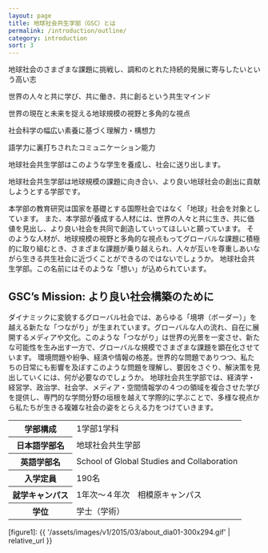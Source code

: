 ```yaml
---
layout: page
title: 地球社会共生学部（GSC）とは
permalink: /introduction/outline/
category: introduction
sort: 3
---
```


地球社会のさまざまな課題に挑戦し、調和のとれた持続的発展に寄与したいという高い志

世界の人々と共に学び、共に働き、共に創るという共生マインド

世界の現在と未来を捉える地球規模の視野と多角的な視点

社会科学の幅広い素養に基づく理解力・構想力

語学力に裏打ちされたコミュニケーション能力

地球社会共生学部はこのような学生を養成し、社会に送り出します。

地球社会共生学部は地球規模の課題に向き合い、より良い地球社会の創出に貢献しようとする学部です。

本学部の教育研究は国家を基礎とする国際社会ではなく「地球」社会を対象としています。
また、本学部が養成する人材には、世界の人々と共に生き、共に価値を見出し、より良い社会を共同で創造していってほしいと願っています。
そのような人材が、地球規模の視野と多角的な視点もってグローバルな課題に積極的に取り組むとき、さまざまな課題が乗り越えられ、人々が互いを尊重しあいながら生きる共生社会に近づくことができるのではないでしょうか。
地球社会共生学部。この名前にはそのような「想い」が込められています。



## GSC’s Mission: より良い社会構築のために

ダイナミックに変貌するグローバル社会では、あらゆる「境堺（ボーダー）」を越える新たな「つながり」が生まれています。グローバルな人の流れ、自在に展開するメディアや文化。このような「つながり」は世界の光景を一変させ、新たな可能性を生み出す一方で、グローバルな規模でさまざまな課題を顕在化させています。
環境問題や紛争、経済や情報の格差。世界的な問題でありつつ、私たちの日常にも影響を及ぼすこのような問題を理解し、要因をさぐり、解決策を見出していくには、何が必要なのでしょうか。
地球社会共生学部では、経済学・経営学、政治学、社会学、メディア・空間情報学の４つの領域を複合させた学びを提供し、専門的な学問分野の垣根を越えて学際的に学ぶことで、多様な視点から私たちが生きる複雑な社会の姿をとらえる力をつけていきます。



<table>
  <tbody>
    <tr>
      <th>学部構成</th>
      <td>1学部1学科</td>
    </tr>
    <tr>
      <th>日本語学部名</th>
      <td>地球社会共生学部</td>
    </tr>
    <tr>
      <th>英語学部名</th>
      <td>School of Global Studies and Collaboration</td>
    </tr>
    <tr>
      <th>入学定員</th>
      <td>190名</td>
    </tr>
    <tr>
      <th>就学キャンパス</th>
      <td>1年次～４年次　相模原キャンパス</td>
    </tr>
    <tr>
      <th>学位</th>
      <td>学士（学術）</td>
    </tr>
  </tbody>
</table>

[figure1]: {{ '/assets/images/v1/2015/03/about_dia01-300x294.gif' | relative_url }}
